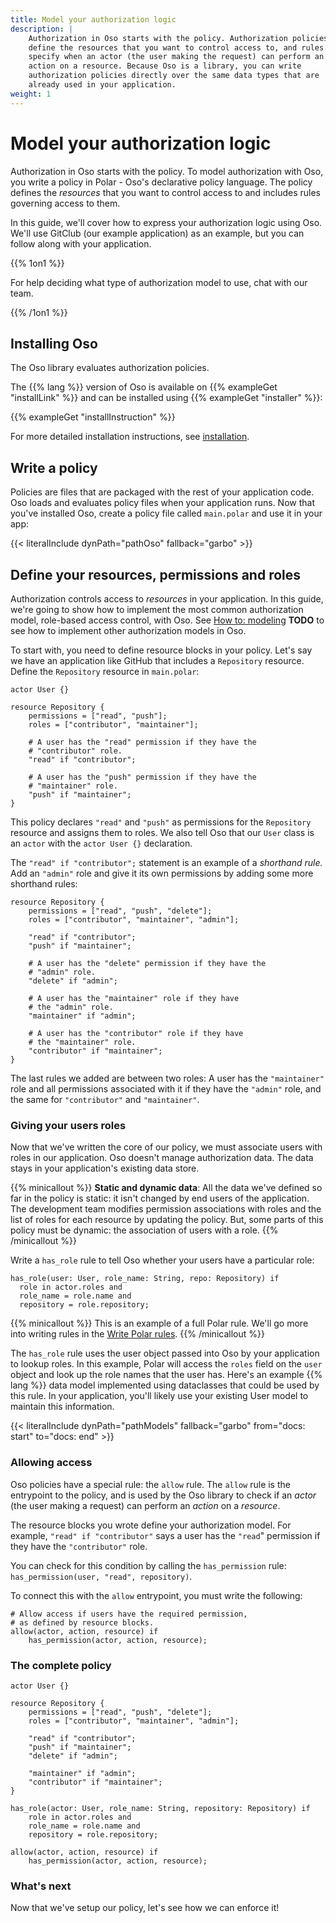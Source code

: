 ```yaml
---
title: Model your authorization logic
description: |
    Authorization in Oso starts with the policy. Authorization policies
    define the resources that you want to control access to, and rules that
    specify when an actor (the user making the request) can perform an
    action on a resource. Because Oso is a library, you can write
    authorization policies directly over the same data types that are
    already used in your application.
weight: 1
---
```


# Model your authorization logic

Authorization in Oso starts with the policy. To model authorization with
Oso, you write a policy in Polar - Oso's declarative policy language.
The policy defines the *resources* that you want to control access to
and includes rules governing access to them.

In this guide, we'll cover how to express your authorization logic using
Oso. We'll use GitClub (our example application) as an example, but you
can follow along with your application.

{{% 1on1 %}}

For help deciding what type of authorization model to use, chat with our
team.

{{% /1on1 %}}

## Installing Oso

The Oso library evaluates authorization policies.

The {{% lang %}} version of Oso is available on {{% exampleGet "installLink" %}}
and can be installed using {{% exampleGet "installer" %}}:

{{% exampleGet "installInstruction" %}}

For more detailed installation instructions, see
[installation](/reference/installation).

## Write a policy

Policies are files that are packaged with the rest of your application
code. Oso loads and evaluates policy files when your
application runs. Now that you've installed Oso, create a policy file
called `main.polar` and use it in your app:

{{< literalInclude dynPath="pathOso" fallback="garbo" >}}

## Define your resources, permissions and roles

Authorization controls access to *resources* in your application. In
this guide, we're going to show how to implement the most common
authorization model, role-based access control, with Oso. See [How to:
modeling](TODO) **TODO** to see how to implement other authorization
models in Oso.

To start with, you need to define resource blocks in your policy. Let's
say we have an application like GitHub that includes a `Repository`
resource. Define the `Repository` resource in `main.polar`:

```polar
actor User {}

resource Repository {
    permissions = ["read", "push"];
    roles = ["contributor", "maintainer"];

    # A user has the "read" permission if they have the
    # "contributor" role.
    "read" if "contributor";

    # A user has the "push" permission if they have the
    # "maintainer" role.
    "push" if "maintainer";
}
```

This policy declares `"read"` and `"push"` as permissions for the
`Repository` resource and assigns them to roles. We also tell Oso
that our `User` class is an `actor` with the `actor User {}`
declaration.

The `"read" if "contributor";` statement is an example of a *shorthand rule.*
Add an `"admin"` role and give it its own permissions by adding some
more shorthand rules:

```polar
resource Repository {
    permissions = ["read", "push", "delete"];
    roles = ["contributor", "maintainer", "admin"];

    "read" if "contributor";
    "push" if "maintainer";

	# A user has the "delete" permission if they have the
	# "admin" role.
	"delete" if "admin";

	# A user has the "maintainer" role if they have
	# the "admin" role.
    "maintainer" if "admin";

	# A user has the "contributor" role if they have
	# the "maintainer" role.
    "contributor" if "maintainer";
}
```

The last rules we added are between two roles: A user has the
`"maintainer"` role and all permissions associated with it if they have the
`"admin"` role, and the same for `"contributor"` and `"maintainer"`.

### Giving your users roles

Now that we've written the core of our policy, we must associate users with roles
in our application. Oso doesn't manage authorization data. The data
stays in your application's existing data store.

{{% minicallout %}}
**Static and dynamic data**: All the data we've defined so far in the
policy is static: it isn't changed by end users of the application. The
development team modifies permission associations with roles and the
list of roles for each resource by updating the policy. But, some parts
of this policy must be dynamic: the association of users with a role.
{{% /minicallout %}}

Write a `has_role` rule to tell Oso whether your users have a particular
role:

```polar
has_role(user: User, role_name: String, repo: Repository) if
  role in actor.roles and
  role_name = role.name and
  repository = role.repository;
```

{{% minicallout %}}
This is an example of a full Polar rule. We'll go more into writing
rules in the [Write Polar rules](write-rules).
{{% /minicallout %}}

The `has_role` rule uses the user object passed into Oso by your
application to lookup roles. In this example, Polar will access the
`roles` field on the `user` object and look up the role names that
the user has. Here's an example {{% lang %}} data model implemented using
dataclasses that could be used by this rule. In your application, you'll
likely use your existing User model to maintain this information.

{{< literalInclude
    dynPath="pathModels"
    fallback="garbo"
    from="docs: start"
    to="docs: end" >}}

### Allowing access

Oso policies have a special rule: the `allow` rule. The `allow` rule is
the entrypoint to the policy, and is used by the Oso library to check if an
*actor* (the user making a request) can perform an *action* on a *resource*.

The resource blocks you wrote define your authorization model. For
example, `"read" if "contributor"` says a user has the `"read`"
permission if they have the `"contributor"` role.

You can check for this condition by calling the `has_permission` rule:
`has_permission(user, "read", repository)`.

To connect this with the `allow` entrypoint, you must write the
following:

```polar
# Allow access if users have the required permission,
# as defined by resource blocks.
allow(actor, action, resource) if
	has_permission(actor, action, resource);
```

### The complete policy

```polar
actor User {}

resource Repository {
    permissions = ["read", "push", "delete"];
    roles = ["contributor", "maintainer", "admin"];

    "read" if "contributor";
    "push" if "maintainer";
    "delete" if "admin";

    "maintainer" if "admin";
    "contributor" if "maintainer";
}

has_role(actor: User, role_name: String, repository: Repository) if
    role in actor.roles and
    role_name = role.name and
    repository = role.repository;

allow(actor, action, resource) if
    has_permission(actor, action, resource);
```
    
### What's next

Now that we've setup our policy, let's see how we can enforce it!
